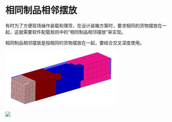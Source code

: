 # 相同制品相邻摆放

有时为了方便现场操作装载和理货，在设计装箱方案时，要求相同的货物摆放在一起，这就需要软件配载规则中的“相同制品相邻摆放”来实现。

相同制品相邻摆放是指相同的货物摆放在一起，要结合交叉深度使用。

![](../../../.gitbook/assets/image%20%2816%29.png)

![](https://github.com/loadmaster-inc/doc/tree/a57bfc4f602098b83a14d9899ca37e88e18e4334/.gitbook/assets/图片10a.png)

